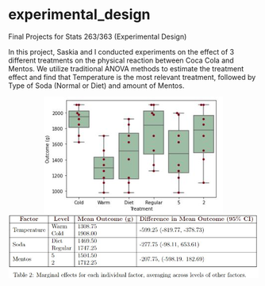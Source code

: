 # experimental_design
Final Projects for Stats 263/363 (Experimental Design)


In this project, Saskia and I conducted experiments on the effect of 3 different treatments on the physical reaction between Coca Cola and Mentos. We utilize traditional ANOVA methods to estimate the treatment effect and find that Temperature is the most relevant treatment, followed by Type of Soda (Normal or Diet) and amount of Mentos.

<p align="center">
  <img src="https://github.com/mattdias96/experimental_design/blob/main/Images/boxplot.JPG" />
  <img src="https://github.com/mattdias96/experimental_design/blob/main/Images/table.JPG" />
</p>

